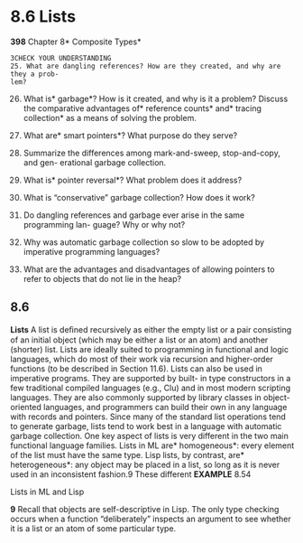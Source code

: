 # 8.6 Lists

**398**
Chapter 8* Composite Types*

```
3CHECK YOUR UNDERSTANDING
25. What are dangling references? How are they created, and why are they a prob-
lem?
```

26. What is* garbage*? How is it created, and why is it a problem? Discuss the
comparative advantages of* reference counts* and* tracing collection* as a means
of solving the problem.
27. What are* smart pointers*? What purpose do they serve?

28. Summarize the differences among mark-and-sweep, stop-and-copy, and gen-
erational garbage collection.
29. What is* pointer reversal*? What problem does it address?
30. What is “conservative” garbage collection? How does it work?

31. Do dangling references and garbage ever arise in the same programming lan-
guage? Why or why not?

32. Why was automatic garbage collection so slow to be adopted by imperative
programming languages?
33. What are the advantages and disadvantages of allowing pointers to refer to
objects that do not lie in the heap?

## 8.6

**Lists**
A list is deﬁned recursively as either the empty list or a pair consisting of an initial
object (which may be either a list or an atom) and another (shorter) list. Lists
are ideally suited to programming in functional and logic languages, which do
most of their work via recursion and higher-order functions (to be described in
Section 11.6).
Lists can also be used in imperative programs. They are supported by built-
in type constructors in a few traditional compiled languages (e.g., Clu) and in
most modern scripting languages. They are also commonly supported by library
classes in object-oriented languages, and programmers can build their own in any
language with records and pointers. Since many of the standard list operations
tend to generate garbage, lists tend to work best in a language with automatic
garbage collection.
One key aspect of lists is very different in the two main functional language
families. Lists in ML are* homogeneous*: every element of the list must have the
same type. Lisp lists, by contrast, are* heterogeneous*: any object may be placed
in a list, so long as it is never used in an inconsistent fashion.9 These different
**EXAMPLE** 8.54

Lists in ML and Lisp

**9**
Recall that objects are self-descriptive in Lisp. The only type checking occurs when a function
“deliberately” inspects an argument to see whether it is a list or an atom of some particular type.


